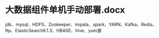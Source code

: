 # 大数据组件单机手动部署.docx
jdk、mysql、HDFS、Zookeeper、impala、spark、YARN、Kafka、Redis、ftp、ElasticSearch6.1.3、HBASE、hive、yum源
